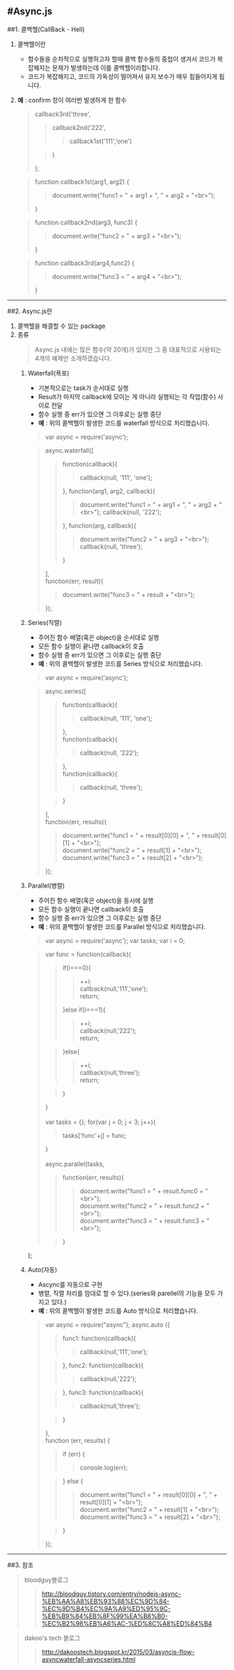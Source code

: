 #Async.js
---
##1. 콜백헬(CallBack - Hell)
1. 콜백헬이란
	- 함수들을 순차적으로 실행하고자 할때 콜백 함수들의 중첩이 생겨서 코드가 복잡해지는 문제가 발생하는데 이를 콜백헬이라합니다.
	- 코드가 복잡해지고, 코드의 가독성이 떨어져서 유지 보수가 매우 힘들어지게 됩니다.
2. **예** : confirm 창이 여러번 발생하게 한 함수
    
    >callback3rd('three',
    >>callback2nd('222',
    >>>callback1st('111','one')
    >
    >>)
    >
    >);
  
    >function callback1st(arg1, arg2) {
    >>document.write("func1 = " + arg1 + ", " + arg2 + "<br\>");
    >
    >}

    >function callback2nd(arg3, func3) {
    >>document.write("func2 = " + arg3 + "<br\>");
    >
    >}

    >function callback3rd(arg4,func2) {
    >>document.write("func3 = " + arg4 + "<br\>");
    >
    >}

---

##2. Async.js란
1. 콜백헬을 해결할 수 있는 package
2. 종류
	> Async.js 내에는 많은 함수(약 20개)가 있지만 그 중 대표적으로 사용되는 4개의 예제만 소개하겠습니다.
	1. Waterfall(폭포)
		- 기본적으로는 task가 순서대로 실행
		- Result가 마지막 callback에 모이는 게 아니라 실행되는 각 작업(함수) 사이로 전달
		- 함수 실행 중 err가 있으면 그 이후로는 실행 중단
		- **예** : 위의 콜백헬이 발생한 코드를 waterfall 방식으로 처리했습니다.
	

    	>var async = require('async');

		>async.waterfall([
    	>>function(callback){
		>>>callback(null, '111', 'one');
		>>
  		>>},
    	>>function(arg1, arg2, callback){
    	>>>document.write("func1 = " + arg1 + ", " + arg2 + "<br\>");
    	>>>callback(null, '222');
    	>>
    	>>},
    	>>function(arg, callback){
    	>>>document.write("func2 = " + arg3 + "<br\>");
    	>>>callback(null, 'three');
    	>>
    	>>}  
    	>
    	>],   
    	>function(err, result){  
    	>>document.write("func3 = " + result + "<br\>");
    	>
    	>});

    2. Series(직렬)
	    - 주어진 함수 배열(혹은 object)을 순서대로 실행
	    - 모든 함수 실행이 끝나면 callback이 호출
	    - 함수 실행 중 err가 있으면 그 이후로는 실행 중단
	    - **예** : 위의 콜백헬이 발생한 코드를 Series 방식으로 처리했습니다.

		>var async = require('async');

		>async.series([
  		>>function(callback){
        >>>callback(null, '111', 'one');
        >>
  		>>},  
  		>>function(callback){
    	>>>callback(null, '222');
    	>
  		>>},  
  		>>function(callback){
	    >>>callback(null, 'three');
	    >
        >>}
        >
        >],  
		>function(err, results){
		>>document.write("func1 = " + result[0][0] + ", " + result[0][1] + "<br\>");  
  		>>document.write("func2 = " + result[1] + "<br\>");  
  		>>document.write("func3 = " + result[2] + "<br\>");
  		>  
		>});  
	3. Parallel(병렬)
		- 주어진 함수 배열(혹은 object)을 동시에 실행
		- 모든 함수 실행이 끝나면 callback이 호출
		- 함수 실행 중 err가 있으면 그 이후로는 실행 중단
		- **예** : 위의 콜백헬이 발생한 코드를 Parallel 방식으로 처리했습니다.
		>var async = require('async');
		>var tasks;
		>var i = 0;

		>var func = function(callback){
		>>if(i===0){
	    >>>++i;  
	    >>>callback(null,'111','one');  
	  	>>>return;
	  	>>
		>>}else if(i===1){
	  	>>>++i;  
	  	>>>callback(null,'222');  
	  	>>>return;
	  	>
		>>}else{
		>>>++i;  
	  	>>>callback(null,'three');  
	  	>>>return;
	  	>
		>>}
		>
		>}
<br><br>
		>var tasks = {};
		>for(var j = 0; j < 3; j++){
		>>tasks['func'+j] = func;
		>
		>}
<br><br>
		>async.parallel(tasks,
  		>>function(err, results){
		>>>document.write("func1 = " + result.func0 + "<br\>");  
    	>>>document.write("func2 = " + result.func2 + "<br\>");  
    	>>>document.write("func3 = " + result.func3 + "<br\>");  
    	>
  		>>}
  		>
		);
	4. Auto(자동)
		- Ascync를 자동으로 구현
		- 병렬, 직렬 처리를 맘대로 할 수 있다.(series와 parellel의 기능을 모두 가지고 있다.)
		- **예** : 위의 콜백헬이 발생한 코드를 Auto 방식으로 처리했습니다.
		
		>var async = require("async");
		>async.auto ({
		>>func1: function(callback){
		>>>callback(null,'111','one');
		>
		>>},
		>>func2: function(callback){
		>>>callback(null,'222');
		>
		>>},
		>>func3: function(callback){
		>>>callback(null,'three');
		>
		>>}
		>
		>},  
		>function (err, results) {
		>>if (err) {
		>>>console.log(err);
		>
		>>} else {
		>>>document.write("func1 = " + result[0][0] + ", " + result[0][1] + "<br\>");  
        >>>document.write("func2 = " + result[1] + "<br\>");  
        >>>document.write("func3 = " + result[2] + "<br\>");     
		>
		>>}
		>
		>});

---

##3. 참조
>bloodguy블로그  
>><http://bloodguy.tistory.com/entry/nodejs-async-%EB%AA%A8%EB%93%88%EC%9D%84-%EC%9D%B4%EC%9A%A9%ED%95%9C-%EB%B9%84%EB%8F%99%EA%B8%B0-%EC%B2%98%EB%A6%AC-%ED%8C%A8%ED%84%B4>

>dakoo's tech 블로그  
>><http://dakoostech.blogspot.kr/2015/03/asyncjs-flow-asyncwaterfall-asyncseries.html>